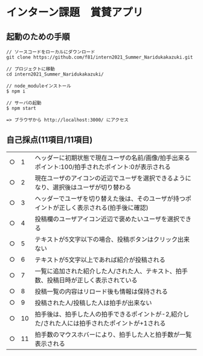# インターン課題　賞賛アプリ

## 起動のための手順

```
// ソースコードをローカルにダウンロード
git clone https://github.com/f81/intern2021_Summer_Naridukakazuki.git

// プロジェクトに移動
cd intern2021_Summer_Naridukakazuki/

// node_moduleインストール
$ npm i

// サーバの起動
$ npm start

=> ブラウザから http://localhost:3000/ にアクセス
```

## 自己採点(11項目/11項目)

| | | |
|-|-|-|
|○|1|ヘッダーに初期状態で現在ユーザの名前/画像/拍手出来るポイント:100/拍手されたポイント:0が表示される|
|○|2|現在ユーザのアイコンの近辺でユーザを選択できるようになり、選択後はユーザが切り替わる|
|○|3|ヘッダーでユーザを切り替えた後は、そのユーザが持つポイントが正しく表示される(拍手後に確認)|
|○|4|投稿欄のユーザアイコン近辺で褒めたいユーザを選択できる|
|○|5|テキストが5文字以下の場合、投稿ボタンはクリック出来ない|
|○|6|テキストが5文字以上であれば紹介が投稿される|
|○|7|一覧に追加された紹介した人/された人、テキスト、拍手数、投稿日時が正しく表示されている|
|○|8|投稿一覧の内容はリロード後も情報は保持される|
|○|9|投稿された人/投稿した人は拍手が出来ない|
|○|10|拍手後は、拍手した人の拍手できるポイントが-2,紹介した/された人には拍手されたポイントが+1される|
|○|11|拍手数のマウスホバーにより、拍手した人と拍手数が一覧表示される|